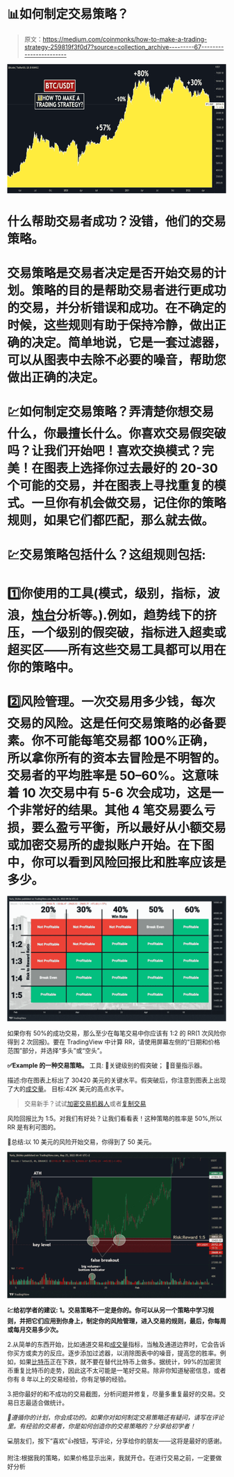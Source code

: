 # 📊如何制定交易策略？

> 原文：<https://medium.com/coinmonks/how-to-make-a-trading-strategy-259819f3f0d7?source=collection_archive---------67----------------------->

![](img/c036d516fc402f0e21d5b08066c6b3a3.png)

# 什么帮助交易者成功？没错，他们的交易策略。

# 交易策略是交易者决定是否开始交易的计划。策略的目的是帮助交易者进行更成功的交易，并分析错误和成功。在不确定的时候，这些规则有助于保持冷静，做出正确的决定。简单地说，它是一套过滤器，可以从图表中去除不必要的噪音，帮助您做出正确的决定。

# 💹如何制定交易策略？弄清楚你想交易什么，你最擅长什么。你喜欢交易假突破吗？让我们开始吧！喜欢交换模式？完美！在图表上选择你过去最好的 20-30 个可能的交易，并在图表上寻找重复的模式。一旦你有机会做交易，记住你的策略规则，如果它们都匹配，那么就去做。

# 💹交易策略包括什么？这组规则包括:

# 1️⃣你使用的工具(模式，级别，指标，波浪，[烛台](https://www.tradingview.com/ideas/candlestick/)分析等。).例如，趋势线下的挤压，一个级别的假突破，指标进入超卖或超买区——所有这些交易工具都可以用在你的策略中。

# 2️⃣风险管理。一次交易用多少钱，每次交易的风险。这是任何交易策略的必备要素。你不可能每笔交易都 100%正确，所以拿你所有的资本去冒险是不明智的。交易者的平均胜率是 50–60%。这意味着 10 次交易中有 5-6 次会成功，这是一个非常好的结果。其他 4 笔交易要么亏损，要么盈亏平衡，所以最好从小额交易或加密交易所的虚拟账户开始。在下图中，你可以看到风险回报比和胜率应该是多少。

![](img/461187c5d31c1d21069e8efa6e8fbe82.png)

如果你有 50%的成功交易，那么至少在每笔交易中你应该有 1:2 的 RR(1 次风险你得到 2 次回报)。要在 TradingView 中计算 RR，请使用屏幕左侧的“日期和价格范围”部分，并选择“多头”或“空头”。

**✅Example 的一种交易策略。**
工具:
🔶关键级别的假突破；
🔶音量指示器。

描述:你在图表上标出了 30420 美元的关键水平。假突破后，你注意到图表上出现了大的[成交量](https://www.tradingview.com/ideas/volume/)。
目标:42K 美元的高点水平。

> 交易新手？试试[加密交易机器人](/coinmonks/crypto-trading-bot-c2ffce8acb2a)或者[复制交易](/coinmonks/top-10-crypto-copy-trading-platforms-for-beginners-d0c37c7d698c)

风险回报比为 1:5。对我们有好处？让我们看看表！这种策略的胜率是 50%,所以 RR 是有利可图的。

🚩总结:以 10 美元的风险开始交易，你得到了 50 美元。

![](img/331b48d3c4f8213d46fb5bfd6f748695.png)

**💹给初学者的建议:
1。交易策略不一定是你的。你可以从另一个策略中学习规则，并把它们应用到你身上，制定你的风险管理，进入交易的规则，最后，你每周或每月交易多少次。**

2.从简单的东西开始，比如通道交易和[成交量](https://www.tradingview.com/ideas/volume/)指标，当触及通道边界时，它会告诉你买方或卖方的反应。逐步添加过滤器，以消除图表中的噪音，提高您的胜率。例如，如果[比特币](https://www.tradingview.com/symbols/BTCUSD/)正在下跌，就不要在替代比特币上做多。据统计，99%的加密货币重复比特币的走势，因此这不太可能是一笔好交易。除非你知道秘密信息，或者你有 8 年以上的交易经验，你有足够的经验。

3.把你最好的和不成功的交易截图，分析问题并修复，尽量多重复最好的交易。交易日志最适合做统计。

*🏁遵循你的计划，你会成功的。如果你对如何制定交易策略还有疑问，请写在评论里。有经验的交易者，你是如何创造你的交易策略的？分享给初学者！*

💻朋友们，按下“喜欢”👍按钮，写评论，分享给你的朋友——这将是最好的感谢。

附注:根据我的策略，如果价格显示出来，我就开仓。在进行交易之前，一定要做好分析